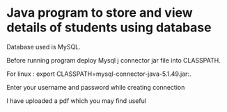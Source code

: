 # Java program to store and view details of students using database

Database used is MySQL.

Before running program deploy Mysql j connector jar file into CLASSPATH.  

For linux : export CLASSPATH=mysql-connector-java-5.1.49.jar:.
  
Enter your username and password while creating connection

I have uploaded a pdf which you may find useful
  
